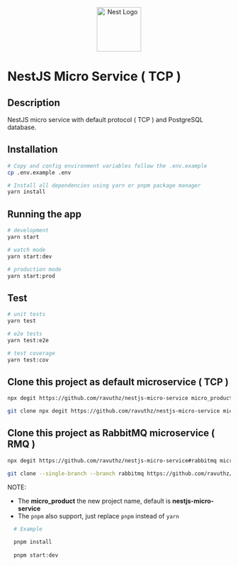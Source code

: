 
<p align="center">
  <a href="http://nestjs.com/" target="blank"><img src="https://nestjs.com/img/logo-small.svg" width="100" alt="Nest Logo" /></a>
</p>

# NestJS Micro Service ( TCP )


## Description
NestJS micro service with default protocol ( TCP ) and PostgreSQL database.

## Installation

```bash
# Copy and config environment variables follow the .env.example
cp .env.example .env

# Install all dependencies using yarn or pnpm package manager
yarn install
```

## Running the app

```bash
# development
yarn start

# watch mode
yarn start:dev

# production mode
yarn start:prod
```

## Test

```bash
# unit tests
yarn test

# e2e tests
yarn test:e2e

# test coverage
yarn test:cov
```

## Clone this project as default microservice ( TCP )
```bash
npx degit https://github.com/ravuthz/nestjs-micro-service micro_product
```

```bash
git clone npx degit https://github.com/ravuthz/nestjs-micro-service micro_product
```

## Clone this project as RabbitMQ microservice ( RMQ )
```bash
npx degit https://github.com/ravuthz/nestjs-micro-service#rabbitmq micro_category
```

```bash
git clone --single-branch --branch rabbitmq https://github.com/ravuthz/nestjs-micro-service
```

NOTE:
- The **micro_product** the new project name, default is **nestjs-micro-service**
- The ``pnpm`` also support, just replace ``pnpm`` instead of ``yarn`` 

```bash
  # Example
  
  pnpm install
  
  pnpm start:dev
```
